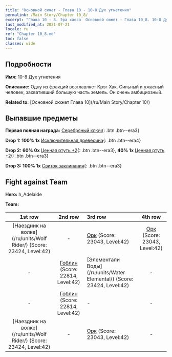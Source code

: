 ```yaml
---
title: "Основной сюжет - Глава 10 - 10-8 Дух угнетения"
permalink: /Main Story/Chapter 10_8/
excerpt: "Глава 10 - 8. Эра хаоса  Основной сюжет - Глава 10_8. 10-8 Дух угнетения"
last_modified_at: 2021-07-21
locale: ru
ref: "Chapter 10_8.md"
toc: false
classes: wide
---
```


## Подробности

 **Имя:** 10-8 Дух угнетения

 **Описание:** Одну из фракций возглавляет Крэг Хак. Сильный и ужасный человек, захвативший большую часть земель. Он очень амбициозный.

 **Related to:** [Основной сюжет Глава 10](/ru/Main Story/Chapter 10/)

## Выпавшие предметы

 **Первая полная награда:** [Серебряный ключ](/ItemsRU/con_693/){: .btn .btn--era3}

 **Drop 1:** **100% 1x** [Исключительная древесина](/ItemsRU/mat_34/){: .btn .btn--era4}

 **Drop 2:** **60% 0x** [Ценная ртуть +2](/ItemsRU/mat_28/){: .btn .btn--era3}, **40% 1x** [Ценная ртуть +2](/ItemsRU/mat_28/){: .btn .btn--era3}

 **Drop 3:** **100% 1x** [Свиток заклинания](/ItemsRU/con_694/){: .btn .btn--era3}


## Fight against Team
 **Hero:** h_Adelaide

 **Team:**


  | 1st row | 2nd row | 3rd row | 4th row |
  |:----:|:----:|:----|:----:|
  | [Наездник на волке](/ru/units/Wolf Rider/) (Score: 23424, Level:42)  | - | [Орк](/ru/units/Orc/) (Score: 23043, Level:42)  | [Орк](/ru/units/Orc/) (Score: 23043, Level:42)  |
  | - | [Гоблин](/ru/units/Goblin/) (Score: 22814, Level:42)  | [Элементали Воды](/ru/units/Water Elemental/) (Score: 23424, Level:42)  | - |
  | - | [Гоблин](/ru/units/Goblin/) (Score: 22814, Level:42)  | - | - |
  | [Наездник на волке](/ru/units/Wolf Rider/) (Score: 23424, Level:42)  | - | [Орк](/ru/units/Orc/) (Score: 23043, Level:42)  | - |


